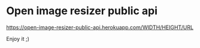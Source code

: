 # Open image resizer public api

https://open-image-resizer-public-api.herokuapp.com/WIDTH/HEIGHT/URL


Enjoy it ;)